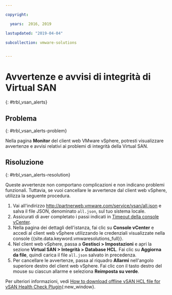 ```yaml
---

copyright:

  years:  2016, 2019

lastupdated: "2019-04-04"

subcollection: vmware-solutions


---
```


# Avvertenze e avvisi di integrità di Virtual SAN
{: #trbl_vsan_alerts}

## Problema
{: #trbl_vsan_alerts-problem}

Nella pagina **Monitor** del client web VMware vSphere, potresti visualizzare avvertenze e avvisi relativi ai problemi di integrità della Virtual SAN.

## Risoluzione
{: #trbl_vsan_alerts-resolution}

Queste avvertenze non comportano complicazioni e non indicano problemi funzionali. Tuttavia, se vuoi cancellare le avvertenze dal client web vSphere,
utilizza la seguente procedura.

1. Vai all'indirizzo http://partnerweb.vmware.com/service/vsan/all.json e salva il file JSON, denominato `all.json`, sul tuo sistema locale.
2. Assicurati di aver completato i passi indicati in [Timeout della console vCenter](/docs/services/vmwaresolutions/vmonic?topic=vmware-solutions-trbl_timeout_vc_console).
3. Nella pagina dei dettagli dell'istanza, fai clic su **Console vCenter** e accedi al client web vSphere utilizzando le credenziali visualizzate nella console {{site.data.keyword.vmwaresolutions_full}}.
4. Nel client web vSphere, passa a **Gestisci > Impostazioni** e apri la sezione **Virtual SAN > Integrità > Database HCL**. Fai clic su **Aggiorna da file**, quindi carica il file `all.json` salvato in precedenza.
5. Per cancellare le avvertenze, passa al riquadro **Allarmi** nell'angolo superiore destro del client web vSphere. Fai clic con il tasto destro del mouse su ciascun allarme e seleziona **Reimposta su verde**.

Per ulteriori informazioni, vedi [How to download offline vSAN HCL file for vSAN Health Check Plugin](https://www.virtuallyghetto.com/2015/05/how-to-download-offline-vsan-hcl-file-for-vsan-health-check-plugin.html){:new_window}.
